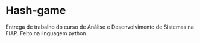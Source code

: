 # Hash-game
Entrega de trabalho do curso de Análise e Desenvolvimento de Sistemas na FIAP.
Feito na linguagem python.
